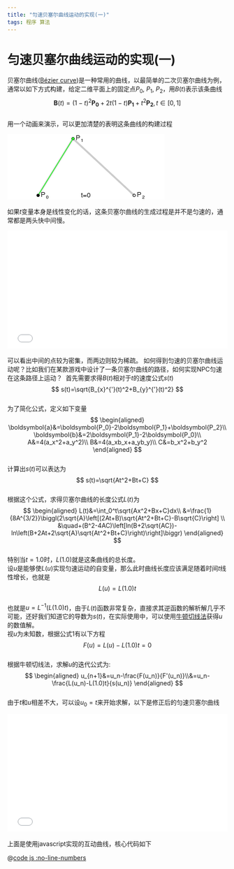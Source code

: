```yaml
---
title: "匀速贝塞尔曲线运动的实现(一)"
tags: 程序 算法
---
```

# 匀速贝塞尔曲线运动的实现(一)

贝塞尔曲线([Bézier curve](https://en.wikipedia.org/wiki/B%C3%A9zier_curve))是一种常用的曲线，以最简单的二次贝塞尔曲线为例，通常以如下方式构建，给定二维平面上的固定点$P_0$, $P_1$, $P_2$，用$B(t)$表示该条曲线 
$$
\boldsymbol{B}(t)=(1-t)^2 \boldsymbol{P_0}+2t(1-t) \boldsymbol{P_1}+t^2 \boldsymbol{P_2}, t\in[0, 1]
$$  
用一个动画来演示，可以更加清楚的表明这条曲线的构建过程

![](/images/2025/03/bezier_2_big.gif)

如果$t$变量本身是线性变化的话，这条贝塞尔曲线的生成过程是并不是匀速的，通常都是两头快中间慢。 

<iframe width="100%" height="270" frameborder=0 src="/html/bezier01.html?uniformSpeed=0"></iframe>

可以看出中间的点较为密集，而两边则较为稀疏。
如何得到匀速的贝塞尔曲线运动呢？比如我们在某款游戏中设计了一条贝塞尔曲线的路径，如何实现NPC匀速在这条路径上运动？​ 
首先需要求得$B(t)$相对于$t$的速度公式$s(t)$
$$
s(t)=\sqrt{B_{x}^{'}(t)^2+B_{y}^{'}(t)^2}
$$  
为了简化公式，定义如下变量
$$
\begin{aligned}
\boldsymbol{a}&=\boldsymbol{P_0}-2\boldsymbol{P_1}+\boldsymbol{P_2}\\
\boldsymbol{b}&=2\boldsymbol{P_1}-2\boldsymbol{P_0}\\
A&=4(a_x^2+a_y^2)\\
B&=4(a_xb_x+a_yb_y)\\
C&=b_x^2+b_y^2
\end{aligned}
$$  
计算出$s(t)$可以表达为
$$
s(t)=\sqrt{At^2+Bt+C}
$$  
根据这个公式，求得贝塞尔曲线的长度公式$L(t)$为
$$
\begin{aligned}
L(t)&=\int_0^t\sqrt{Ax^2+Bx+C}dx\\
&=\frac{1}{8A^{3/2}}\biggl(2\sqrt{A}\left[(2At+B)\sqrt{At^2+Bt+C}-B\sqrt{C}\right] \\
&\quad+(B^2-4AC)\left[ln(B+2\sqrt{AC})-ln\left(B+2At+2\sqrt{A}\sqrt{At^2+Bt+C}\right)\right]\biggr)
\end{aligned}
$$  
特别当$t=1.0$时，$L(1.0)$就是这条曲线的总长度。  
设$u$是能够使$L(u)$实现匀速运动的自变量，那么此时曲线长度应该满足随着时间$t$线性增长，也就是
$$
L(u)=L(1.0)t\tag{1}
$$  
也就是$u=L^{-1}(L(1.0)t)$，由于$L(t)$函数非常复杂，直接求其逆函数的解析解几乎不可能，还好我们知道它的导数为$s(t)$，在实际使用中，可以使用[牛顿切线法](https://en.wikipedia.org/wiki/Newton%27s_method)获得$u$的数值解。  
视$u$为未知数，根据公式1有以下方程
$$
F(u)=L(u)-L(1.0)t=0
$$  
根据牛顿切线法，求解$u$的迭代公式为:
$$
\begin{aligned}
u_{n+1}&=u_n-\frac{F(u_n)}{F'(u_n)}\\&=u_n-\frac{L(u_n)-L(1.0)t}{s(u_n)}
\end{aligned}
$$  
由于$t$和$u$相差不大，可以设$u_0=t$来开始求解，以下是修正后的匀速贝塞尔曲线

<iframe width="100%" height="270" frameborder=0 src="/html/bezier01.html?uniformSpeed=1"></iframe>

上面是使用javascript实现的互动曲线，核心代码如下

@[code js :no-line-numbers](@public/js/bezier_quad.js)
